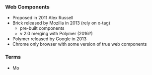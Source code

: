 ### Web Components

* Proposed in 2011 Alex Russell
* Brick released by Mozilla in 2013 (rely on x-tag)
    * pre-built components
    * v 2.0 merging with Polymer (2016?)
* Polymer released by Google in 2013
* Chrome only browser with some version of true web components






### Terms

* Mo
